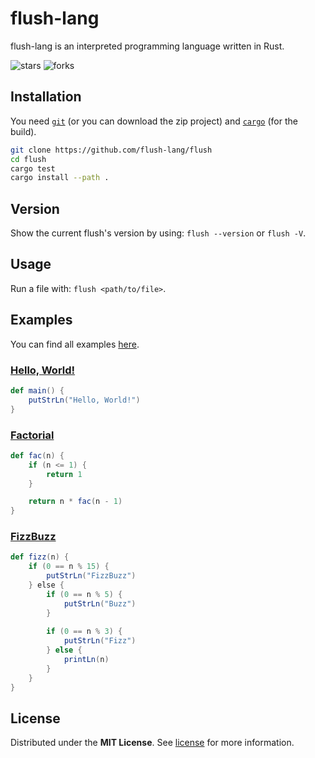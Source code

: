 # flush-lang

flush-lang is an interpreted programming language written in Rust.

![stars](https://img.shields.io/github/stars/flush-lang/flush?style=for-the-badge)
![forks](https://img.shields.io/github/forks/flush-lang/flush?color=FBA400&style=for-the-badge)

## Installation

You need [`git`](https://git-scm.com/) (or you can download the zip project) and [`cargo`](https://doc.rust-lang.org/cargo/) (for the build).

```sh
git clone https://github.com/flush-lang/flush
cd flush
cargo test
cargo install --path .
```

## Version

Show the current flush's version by using: `flush --version` or `flush -V`.

## Usage

Run a file with: `flush <path/to/file>`.

## Examples

You can find all examples [here](./examples/).

### [Hello, World!](./examples/hello_world.flush)

```scala
def main() {
    putStrLn("Hello, World!")
}
```

### [Factorial](./examples/factorial.flush)

```scala
def fac(n) {
    if (n <= 1) {
        return 1
    }

    return n * fac(n - 1)
}
```

### [FizzBuzz](./examples/fizz-buzz.flush)

```scala
def fizz(n) {
    if (0 == n % 15) {
        putStrLn("FizzBuzz")
    } else {
        if (0 == n % 5) {
            putStrLn("Buzz")
        }
        
        if (0 == n % 3) {
            putStrLn("Fizz")
        } else {
            printLn(n)
        }
    }
}
```

## License

Distributed under the **MIT License**. See [license](./LICENSE) for more information.
